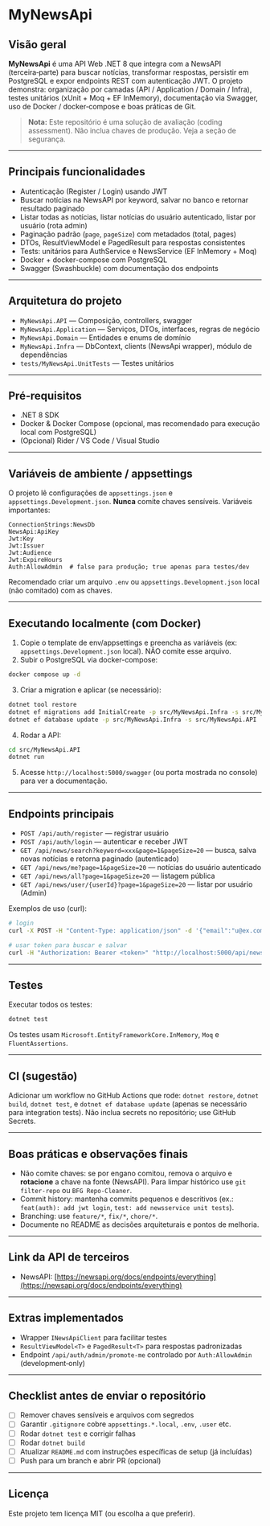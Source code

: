 ﻿# MyNewsApi

## Visão geral

**MyNewsApi** é uma API Web .NET 8 que integra com a NewsAPI (terceira‑parte) para buscar notícias, transformar respostas, persistir em PostgreSQL e expor endpoints REST com autenticação JWT. O projeto demonstra: organização por camadas (API / Application / Domain / Infra), testes unitários (xUnit + Moq + EF InMemory), documentação via Swagger, uso de Docker / docker‑compose e boas práticas de Git.

> **Nota:** Este repositório é uma solução de avaliação (coding assessment). Não inclua chaves de produção. Veja a seção de segurança.

---

## Principais funcionalidades

* Autenticação (Register / Login) usando JWT
* Buscar notícias na NewsAPI por keyword, salvar no banco e retornar resultado paginado
* Listar todas as notícias, listar notícias do usuário autenticado, listar por usuário (rota admin)
* Paginação padrão (`page`, `pageSize`) com metadados (total, pages)
* DTOs, ResultViewModel e PagedResult para respostas consistentes
* Tests: unitários para AuthService e NewsService (EF InMemory + Moq)
* Docker + docker-compose com PostgreSQL
* Swagger (Swashbuckle) com documentação dos endpoints

---

## Arquitetura do projeto

* `MyNewsApi.API` — Composição, controllers, swagger
* `MyNewsApi.Application` — Serviços, DTOs, interfaces, regras de negócio
* `MyNewsApi.Domain` — Entidades e enums de domínio
* `MyNewsApi.Infra` — DbContext, clients (NewsApi wrapper), módulo de dependências
* `tests/MyNewsApi.UnitTests` — Testes unitários

---

## Pré‑requisitos

* .NET 8 SDK
* Docker & Docker Compose (opcional, mas recomendado para execução local com PostgreSQL)
* (Opcional) Rider / VS Code / Visual Studio

---

## Variáveis de ambiente / appsettings

O projeto lê configurações de `appsettings.json` e `appsettings.Development.json`. **Nunca** comite chaves sensíveis. Variáveis importantes:

```text
ConnectionStrings:NewsDb
NewsApi:ApiKey
Jwt:Key
Jwt:Issuer
Jwt:Audience
Jwt:ExpireHours
Auth:AllowAdmin  # false para produção; true apenas para testes/dev
```

Recomendado criar um arquivo `.env` ou `appsettings.Development.json` local (não comitado) com as chaves.

---

## Executando localmente (com Docker)

1. Copie o template de env/appsettings e preencha as variáveis (ex: `appsettings.Development.json` local). NÃO comite esse arquivo.
2. Subir o PostgreSQL via docker-compose:

```bash
docker compose up -d
```

3. Criar a migration e aplicar (se necessário):

```bash
dotnet tool restore
dotnet ef migrations add InitialCreate -p src/MyNewsApi.Infra -s src/MyNewsApi.API -o Migrations
dotnet ef database update -p src/MyNewsApi.Infra -s src/MyNewsApi.API
```

4. Rodar a API:

```bash
cd src/MyNewsApi.API
dotnet run
```

5. Acesse `http://localhost:5000/swagger` (ou porta mostrada no console) para ver a documentação.

---

## Endpoints principais

* `POST /api/auth/register` — registrar usuário
* `POST /api/auth/login` — autenticar e receber JWT
* `GET /api/news/search?keyword=xxx&page=1&pageSize=20` — busca, salva novas notícias e retorna paginado (autenticado)
* `GET /api/news/me?page=1&pageSize=20` — notícias do usuário autenticado
* `GET /api/news/all?page=1&pageSize=20` — listagem pública
* `GET /api/news/user/{userId}?page=1&pageSize=20` — listar por usuário (Admin)

Exemplos de uso (curl):

```bash
# login
curl -X POST -H "Content-Type: application/json" -d '{"email":"u@ex.com","password":"123456"}' http://localhost:5000/api/auth/login

# usar token para buscar e salvar
curl -H "Authorization: Bearer <token>" "http://localhost:5000/api/news/search?keyword=bitcoin&page=1&pageSize=10"
```

---

## Testes

Executar todos os testes:

```bash
dotnet test
```

Os testes usam `Microsoft.EntityFrameworkCore.InMemory`, `Moq` e `FluentAssertions`.

---

## CI (sugestão)

Adicionar um workflow no GitHub Actions que rode: `dotnet restore`, `dotnet build`, `dotnet test`, e `dotnet ef database update` (apenas se necessário para integration tests). Não inclua secrets no repositório; use GitHub Secrets.

---

## Boas práticas e observações finais

* Não comite chaves: se por engano comitou, remova o arquivo e **rotacione** a chave na fonte (NewsAPI). Para limpar histórico use `git filter-repo` ou `BFG Repo-Cleaner`.
* Commit history: mantenha commits pequenos e descritivos (ex.: `feat(auth): add jwt login`, `test: add newsservice unit tests`).
* Branching: use `feature/*`, `fix/*`, `chore/*`.
* Documente no README as decisões arquiteturais e pontos de melhoria.

---

## Link da API de terceiros

* NewsAPI: [https://newsapi.org/docs/endpoints/everything](https://newsapi.org/docs/endpoints/everything)

---

## Extras implementados

* Wrapper `INewsApiClient` para facilitar testes
* `ResultViewModel<T>` e `PagedResult<T>` para respostas padronizadas
* Endpoint `/api/auth/admin/promote-me` controlado por `Auth:AllowAdmin` (development‑only)

---

## Checklist antes de enviar o repositório

* [ ] Remover chaves sensíveis e arquivos com segredos
* [ ] Garantir `.gitignore` cobre `appsettings.*.local`, `.env`, `.user` etc.
* [ ] Rodar `dotnet test` e corrigir falhas
* [ ] Rodar `dotnet build`
* [ ] Atualizar `README.md` com instruções específicas de setup (já incluídas)
* [ ] Push para um branch e abrir PR (opcional)

---

## Licença

Este projeto tem licença MIT (ou escolha a que preferir).
